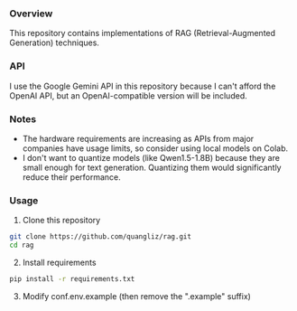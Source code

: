 ### Overview
This repository contains implementations of RAG (Retrieval-Augmented Generation) techniques.
### API
I use the Google Gemini API in this repository because I can't afford the OpenAI API, but an OpenAI-compatible version will be included.
### Notes
- The hardware requirements are increasing as APIs from major companies have usage limits, so consider using local models on Colab.
- I don't want to quantize models (like Qwen1.5-1.8B) because they are small enough for text generation. Quantizing them would significantly reduce their performance.
### Usage
1. Clone this repository
```bash
git clone https://github.com/quangliz/rag.git
cd rag
```
2. Install requirements
```bash
pip install -r requirements.txt
```
3. Modify conf.env.example (then remove the ".example" suffix)